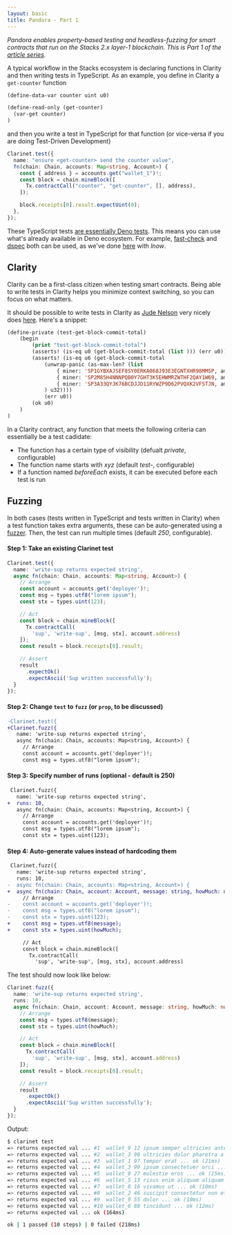 ```yaml
---
layout: basic
title: Pandora - Part 1
---
```


<!-- +.profile-pic {
+  border-radius: 2%;
+  display: block;
+  /* margin-left: auto; */
+  margin-right: auto;
+  margin-top: 2em;
+  max-width: 43%;
+  width: 50%;
+}
+ -->

*Pandora enables property-based testing and headless-fuzzing for smart contracts that run on the Stacks 2.x layer-1 blockchain. This is Part 1 of the [article series](/2023/01/16/pandora/).*

A typical workflow in the Stacks ecosystem is declaring functions in Clarity and then writing tests in TypeScript. As an example, you define in Clarity a `get-counter` function

```lisp
(define-data-var counter uint u0)

(define-read-only (get-counter)
  (var-get counter)
)
```

and then you write a test in TypeScript for that function (or vice-versa if you are doing Test-Driven Development)

```ts
Clarinet.test({
  name: "ensure <get-counter> send the counter value",
  fn(chain: Chain, accounts: Map<string, Account>) {
    const { address } = accounts.get("wallet_1")!;
    const block = chain.mineBlock([
      Tx.contractCall("counter", "get-counter", [], address),
    ]);

    block.receipts[0].result.expectUint(0);
  },
});
```

These TypeScript tests [are essentially Deno tests](https://blog.nikosbaxevanis.com/2022/03/05/clarity-property-based-testing-primer). This means you can use what's already available in Deno ecosystem. For example, [fast-check](https://github.com/dubzzz/fast-check) and [dspec](https://deno.land/x/dspec@v0.2.0) both can be used, as we've done [here](https://github.com/moodmosaic/testing-example/commit/c02aaad9c6e10e7a1a62758dc83f4aab3b8a3c36) with _lnow_.

## Clarity

Clarity can be a first-class citizen when testing smart contracts. Being able to write tests in Clarity helps you minimize context switching, so you can focus on what matters.

It should be possible to write tests in Clarity as [Jude Nelson](https://fosstodon.org/@judecnelson) very nicely does [here](https://github.com/jcnelson/poxl/blob/c4d66d035170e67c7d8a9c6a0c0662d378dcd077/tests/test-poxl.clar). Here's a snippet:

```lisp
(define-private (test-get-block-commit-total)
    (begin
        (print "test-get-block-commit-total")
        (asserts! (is-eq u0 (get-block-commit-total (list ))) (err u0))
        (asserts! (is-eq u6 (get-block-commit-total
            (unwrap-panic (as-max-len? (list
                { miner: 'SP1GYBXAJSEF8SY0ERKA068J93E3EGNTXHR98MM5P, amount-ustx: u1 }
                { miner: 'SP2M85H4NNNPQB0Y7GHT3K5EHWMRZWTHF2QAY1W69, amount-ustx: u2 }
                { miner: 'SP3A33QYJK76BCDJJD11RYWZP9D62PVQXK2VF5TJN, amount-ustx: u3 }
            ) u32))))
            (err u0))
        (ok u0)
    )
)
```

In a Clarity contract, any function that meets the following criteria can essentially be a test cadidate:

* The function has a certain type of visibility (defualt *private*, configurable)
* The function name starts with *xyz* (default *test-*, configurable)
* If a function named *beforeEach* exists, it can be executed before each test is run

## Fuzzing

In both cases (tests written in TypeScript and tests written in Clarity) when a test function takes extra arguments, these can be auto-generated using a [fuzzer](https://blog.nelhage.com/post/property-testing-is-fuzzing). Then, the test can run multiple times (default *250*, configurable).

#### Step 1: Take an existing Clarinet test

```ts
Clarinet.test({
  name: 'write-sup returns expected string',
  async fn(chain: Chain, accounts: Map<string, Account>) {
    // Arrange
    const account = accounts.get('deployer')!;
    const msg = types.utf8("lorem ipsum");
    const stx = types.uint(123);

    // Act
    const block = chain.mineBlock([
      Tx.contractCall(
        'sup', 'write-sup', [msg, stx], account.address)
    ]);
    const result = block.receipts[0].result;

    // Assert
    result
      .expectOk()
      .expectAscii('Sup written successfully');
  }
});
```

#### Step 2: Change `test` to `fuzz` (or `prop`, to be discussed)

```diff
-Clarinet.test({
+Clarinet.fuzz({
   name: 'write-sup returns expected string',
   async fn(chain: Chain, accounts: Map<string, Account>) {
     // Arrange
     const account = accounts.get('deployer')!;
     const msg = types.utf8("lorem ipsum");
```

#### Step 3: Specify number of runs (optional - default is 250)

```diff
 Clarinet.fuzz({
   name: 'write-sup returns expected string',
+  runs: 10,
   async fn(chain: Chain, accounts: Map<string, Account>) {
     // Arrange
     const account = accounts.get('deployer')!;
     const msg = types.utf8("lorem ipsum");
     const stx = types.uint(123);
```

#### Step 4: Auto-generate values instead of hardcoding them

```diff
 Clarinet.fuzz({
   name: 'write-sup returns expected string',
   runs: 10,
-  async fn(chain: Chain, accounts: Map<string, Account>) {
+  async fn(chain: Chain, account: Account, message: string, howMuch: number|bigint) {
     // Arrange
-    const account = accounts.get('deployer')!;
-    const msg = types.utf8("lorem ipsum");
-    const stx = types.uint(123);
+    const msg = types.utf8(message);
+    const stx = types.uint(howMuch);

     // Act
     const block = chain.mineBlock([
       Tx.contractCall(
         'sup', 'write-sup', [msg, stx], account.address)
```

The test should now look like below:

```ts
Clarinet.fuzz({
  name: 'write-sup returns expected string',
  runs: 10,
  async fn(chain: Chain, account: Account, message: string, howMuch: number|bigint) {
    // Arrange
    const msg = types.utf8(message);
    const stx = types.uint(howMuch);

    // Act
    const block = chain.mineBlock([
      Tx.contractCall(
        'sup', 'write-sup', [msg, stx], account.address)
    ]);
    const result = block.receipts[0].result;

    // Assert
    result
      .expectOk()
      .expectAscii('Sup written successfully');
  }
});
```

Output:

```bash
$ clarinet test
=> returns expected val ... #1  wallet_9 12 ipsum semper ultricies ante p ... ok (17ms)
=> returns expected val ... #2  wallet_3 98 ultricies dolor pharetra a ... ok (13ms)
=> returns expected val ... #3  wallet_1 97 tempor erat ... ok (21ms)
=> returns expected val ... #4  wallet_3 99 ipsum consectetuer orci ... ok (15ms)
=> returns expected val ... #5  wallet_8 27 molestie eros ... ok (15ms)
=> returns expected val ... #6  wallet_5 13 risus enim aliquam aliquam ... ok (15ms)
=> returns expected val ... #7  wallet_8 16 vivamus ut ... ok (10ms)
=> returns expected val ... #8  wallet_2 46 suscipit consectetur non et ... ok (8ms)
=> returns expected val ... #9  wallet_9 55 dolor ... ok (10ms)
=> returns expected val ... #10 wallet_6 88 tincidunt ... ok (12ms)
=> returns expected val ... ok (164ms)

ok | 1 passed (10 steps) | 0 failed (218ms)
```

